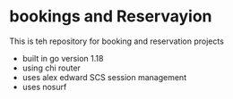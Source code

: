 # bookings and Reservayion 
 This is teh repository for booking and reservation projects

 - built in go version 1.18
 - using chi router 
 - uses alex edward SCS session management
 - uses nosurf 